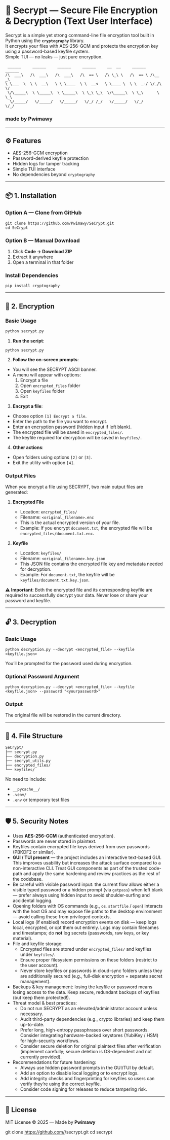 # 🔐 Secrypt — Secure File Encryption & Decryption (Text User Interface)

Secrypt is a simple yet strong command-line file encryption tool built in Python using the **`cryptography`** library.  
It encrypts your files with AES-256-GCM and protects the encryption key using a password-based keyfile system.  
Simple TUI — no leaks — just pure encryption.

~~~text
 ______     ______     ______     ______     __  __     ______   ______  
/\  ___\   /\  ___\   /\  ___\   /\  == \   /\ \_\ \   /\  == \ /\__  _\ 
\ \___  \  \ \  __\   \ \ \____  \ \  __<   \ \____ \  \ \  _-/ \/_/\ \/ 
 \/\_____\  \ \_____\  \ \_____\  \ \_\ \_\  \/\_____\  \ \_\      \ \_\ 
  \/_____/   \/_____/   \/_____/   \/_/ /_/   \/_____/   \/_/       \/_/
~~~
                                                                         
### made by Pwimawy

---

## ⚙️ Features
- AES-256-GCM encryption  
- Password-derived keyfile protection  
- Hidden logs for tamper tracking  
- Simple TUI interface  
- No dependencies beyond `cryptography`

---

## 📦 1. Installation

### Option A — Clone from GitHub  
```
git clone https://github.com/Pwimawy/SeCrypt.git
cd SeCrypt
```

### Option B — Manual Download  
1. Click **Code → Download ZIP**  
2. Extract it anywhere  
3. Open a terminal in that folder  

### Install Dependencies  
```
pip install cryptography
```

---

## 🔑 2. Encryption

### Basic Usage

~~~bash
python secrypt.py
~~~

1. **Run the script**:
```
python secrypt.py
```

2. **Follow the on-screen prompts**:
- You will see the SECRYPT ASCII banner.
- A menu will appear with options:
  1. Encrypt a file
  2. Open `encrypted_files` folder
  3. Open `keyfiles` folder
  4. Exit

3. **Encrypt a file**:
- Choose option `[1] Encrypt a file`.
- Enter the path to the file you want to encrypt.
- Enter an encryption password (hidden input if left blank).
- The encrypted file will be saved in `encrypted_files/`.
- The keyfile required for decryption will be saved in `keyfiles/`.

4. **Other actions**:
- Open folders using options `[2]` or `[3]`.
- Exit the utility with option `[4]`.

### Output Files

When you encrypt a file using SECRYPT, two main output files are generated:

1. **Encrypted File**  
   - Location: `encrypted_files/`  
   - Filename: `<original_filename>.enc`  
   - This is the actual encrypted version of your file.  
   - Example: If you encrypt `document.txt`, the encrypted file will be `encrypted_files/document.txt.enc`.

2. **Keyfile**  
   - Location: `keyfiles/`  
   - Filename: `<original_filename>.key.json`  
   - This JSON file contains the encrypted file key and metadata needed for decryption.  
   - Example: For `document.txt`, the keyfile will be `keyfiles/document.txt.key.json`.

⚠️ **Important**: Both the encrypted file and its corresponding keyfile are required to successfully decrypt your data. Never lose or share your password and keyfile.

---

## 🔓 3. Decryption

### Basic Usage  
```
python decryption.py --decrypt <encrypted_file> --keyfile <keyfile.json>
```

You’ll be prompted for the password used during encryption.  

### Optional Password Argument  
```
python decryption.py --decrypt <encrypted_file> --keyfile <keyfile.json> --password "<yourpassword>"
```

### Output  
The original file will be restored in the current directory.

---

## 🧰 4. File Structure

```
SeCrypt/
├── secrypt.py
├── decryption.py
├── secrypt_utils.py
├── encrypted_files/
└── keyfiles/
```

No need to include:
- `__pycache__/`
- `.venv/`
- `.env` or temporary test files

---

## 🛡️ 5. Security Notes

- Uses **AES-256-GCM** (authenticated encryption).  
- Passwords are never stored in plaintext.  
- Keyfiles contain encrypted file keys derived from user passwords (PBKDF2 or similar).  
- **GUI / TUI present** — the project includes an interactive text-based GUI. This improves usability but increases the attack surface compared to a non-interactive CLI. Treat GUI components as part of the trusted code-path and apply the same hardening and review practices as the rest of the codebase.  
- Be careful with visible password input: the current flow allows either a visible typed password or a hidden prompt (via `getpass`) when left blank — prefer always using hidden input to avoid shoulder-surfing and accidental logging.  
- Opening folders with OS commands (e.g., `os.startfile` / `open`) interacts with the host OS and may expose file paths to the desktop environment — avoid calling these from privileged contexts.  
- Local logs (if enabled) record encryption events on disk — keep logs local, encrypted, or opt them out entirely. Logs may contain filenames and timestamps; do **not** log secrets (passwords, raw keys, or key material).  
- File and keyfile storage:
  - Encrypted files are stored under `encrypted_files/` and keyfiles under `keyfiles/`.  
  - Ensure proper filesystem permissions on these folders (restrict to the user account).  
  - Never store keyfiles or passwords in cloud-sync folders unless they are additionally secured (e.g., full-disk encryption + separate secret management).  
- Backups & key management: losing the keyfile or password means losing access to the data. Keep secure, redundant backups of keyfiles (but keep them protected!).  
- Threat model & best practices:
  - Do not run SECRYPT as an elevated/administrator account unless necessary.  
  - Audit third-party dependencies (e.g., crypto libraries) and keep them up-to-date.  
  - Prefer long, high-entropy passphrases over short passwords. Consider integrating hardware-backed keystores (YubiKey / HSM) for high-security workflows.  
  - Consider secure deletion for original plaintext files after verification (implement carefully; secure deletion is OS-dependent and not currently provided).  
- Recommendations for future hardening:
  - Always use hidden password prompts in the GUI/TUI by default.  
  - Add an option to disable local logging or to encrypt logs.  
  - Add integrity checks and fingerprinting for keyfiles so users can verify they’re using the correct keyfile.  
  - Consider code signing for releases to reduce tampering risk.


---

## 📜 License
MIT License © 2025 — Made by **Pwimawy**

git clone https://github.com/<your-username>/secrypt.git
cd secrypt

